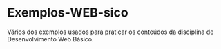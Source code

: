 # Exemplos-WEB-sico
Vários dos exemplos usados para praticar os conteúdos da disciplina de Desenvolvimento Web Básico.
